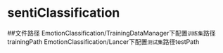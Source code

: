 sentiClassification
===================

##文件路径
EmotionClassification/TrainingDataManager下配置`训练集`路径trainingPath
EmotionClassification/Lancer下配置`测试集`路径testPath
